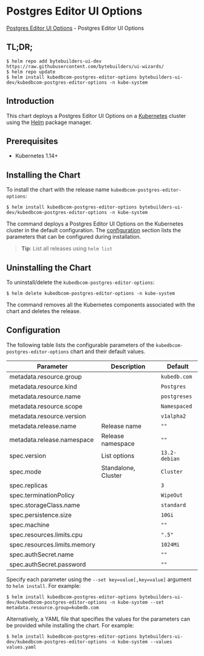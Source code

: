 # Postgres Editor UI Options

[Postgres Editor UI Options](https://byte.builders) - Postgres Editor UI Options

## TL;DR;

```console
$ helm repo add bytebuilders-ui-dev https://raw.githubusercontent.com/bytebuilders/ui-wizards/
$ helm repo update
$ helm install kubedbcom-postgres-editor-options bytebuilders-ui-dev/kubedbcom-postgres-editor-options -n kube-system
```

## Introduction

This chart deploys a Postgres Editor UI Options on a [Kubernetes](http://kubernetes.io) cluster using the [Helm](https://helm.sh) package manager.

## Prerequisites

- Kubernetes 1.14+

## Installing the Chart

To install the chart with the release name `kubedbcom-postgres-editor-options`:

```console
$ helm install kubedbcom-postgres-editor-options bytebuilders-ui-dev/kubedbcom-postgres-editor-options -n kube-system
```

The command deploys a Postgres Editor UI Options on the Kubernetes cluster in the default configuration. The [configuration](#configuration) section lists the parameters that can be configured during installation.

> **Tip**: List all releases using `helm list`

## Uninstalling the Chart

To uninstall/delete the `kubedbcom-postgres-editor-options`:

```console
$ helm delete kubedbcom-postgres-editor-options -n kube-system
```

The command removes all the Kubernetes components associated with the chart and deletes the release.

## Configuration

The following table lists the configurable parameters of the `kubedbcom-postgres-editor-options` chart and their default values.

|          Parameter           |     Description     |    Default    |
|------------------------------|---------------------|---------------|
| metadata.resource.group      |                     | `kubedb.com`  |
| metadata.resource.kind       |                     | `Postgres`    |
| metadata.resource.name       |                     | `postgreses`  |
| metadata.resource.scope      |                     | `Namespaced`  |
| metadata.resource.version    |                     | `v1alpha2`    |
| metadata.release.name        | Release name        | `""`          |
| metadata.release.namespace   | Release namespace   | `""`          |
| spec.version                 | List options        | `13.2-debian` |
| spec.mode                    | Standalone, Cluster | `Cluster`     |
| spec.replicas                |                     | `3`           |
| spec.terminationPolicy       |                     | `WipeOut`     |
| spec.storageClass.name       |                     | `standard`    |
| spec.persistence.size        |                     | `10Gi`        |
| spec.machine                 |                     | `""`          |
| spec.resources.limits.cpu    |                     | `".5"`        |
| spec.resources.limits.memory |                     | `1024Mi`      |
| spec.authSecret.name         |                     | `""`          |
| spec.authSecret.password     |                     | `""`          |


Specify each parameter using the `--set key=value[,key=value]` argument to `helm install`. For example:

```console
$ helm install kubedbcom-postgres-editor-options bytebuilders-ui-dev/kubedbcom-postgres-editor-options -n kube-system --set metadata.resource.group=kubedb.com
```

Alternatively, a YAML file that specifies the values for the parameters can be provided while
installing the chart. For example:

```console
$ helm install kubedbcom-postgres-editor-options bytebuilders-ui-dev/kubedbcom-postgres-editor-options -n kube-system --values values.yaml
```
